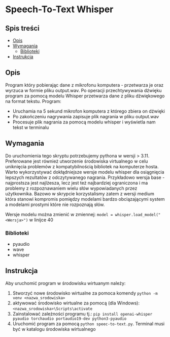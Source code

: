 # Speech-To-Text Whisper #

## Spis treści ##
* [Opis](#Opis)
* [Wymagania](#Wymagania)
  * [Biblioteki](#Biblioteki)
* [Instrukcja](#Instrukcja)


## Opis ##
Program który pobierając dane z mikrofonu komputera - przetwarza je oraz wyrzuca w formie pliku output.wav. Po operacji przechtywywania dźwięku program za pomocą modelu Whisper przetwarza dane z pliku dźwiękowego na format tekstu. 
Program: 
* Uruchamia na 5 sekund mikrofon komputera z którego zbiera on dźwięki
* Po zakończeniu nagrywania zapisuje plik nagrania w pliku output.wav
* Procesuje plik nagrania za pomocą modelu whisper i wyświetla nam tekst w terminalu 

## Wymagania ##
Do uruchomienia tego skryptu potrzebujemy pythona w wersji > 3.11. Preferowane jest również utworzenie środowiska virtualnego w celu uniknięcia problemów z kompatybilnością bibliotek na komputerze hosta. 
Warto wykorzystywać dokłądniejsze wersje modelu whisper dla osiągnięcia lepszych rezultatów z odczytywanego nagrania. Przykładowo wersja base - najprostsza jest najlżesza, lecz jest też najbardziej ograniczona i ma problemy z rozpoznawaniem wielu słów wypowiadanych przez użytkownika. Bazowo w skrypcie korzystalismy zatem z wersji medium która stanowi kompromis pomiędzy modelami bardzo obciązającymi system a modelami prostymi które nie rozpoznają słów. 

Wersje modelu można zmienić w zmiennej: `model = whisper.load_model("<Wersja>")` w linijce 40

### Biblioteki ### 
* pyaudio
* wave
* whisper

## Instrukcja ##
Aby uruchomić program w środowisku wirtuanym należy:
  1.  Stworzyć nowe środowisko wirtualne za pomoca komendy `python -m venv <nazwa_srodowiska>`
  2.  aktywować środowisko wirtualne za pomocą (dla Windows): `<nazwa_srodowiska>\Scripts\activate`
  3.  Zainstalować zależności programu tj.: `pip install openai-whisper pyaudio torchaudio portaudio19-dev python3-pyaudio`
  4.  Uruchomić program za pomocą `python speec-to-text.py`. Terminal musi być w katalogu środowiska wirtualnego
